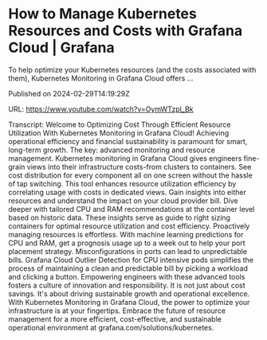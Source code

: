 # How to Manage Kubernetes Resources and Costs with Grafana Cloud | Grafana

To help optimize your Kubernetes resources (and the costs associated with them), Kubernetes Monitoring in Grafana Cloud offers ...

Published on 2024-02-29T14:19:29Z

URL: https://www.youtube.com/watch?v=OymWTzpl_Bk

Transcript: Welcome to Optimizing Cost Through
Efficient Resource Utilization With Kubernetes Monitoring in Grafana Cloud! Achieving operational efficiency and
financial sustainability is paramount for smart, long-term growth. The key: advanced
monitoring and resource management. Kubernetes monitoring in Grafana Cloud
gives engineers fine-grain views into their infrastructure costs-from
clusters to containers. See cost distribution for every component
all on one screen without the hassle of tap switching. This tool enhances resource utilization
efficiency by correlating usage with costs in dedicated views. Gain insights into either
resources and understand the impact on your cloud provider bill. Dive deeper with tailored CPU
and RAM recommendations at the container level based on historic data. These insights serve as guide to right
sizing containers for optimal resource utilization and cost efficiency. Proactively managing
resources is effortless. With machine learning
predictions for CPU and RAM, get a prognosis usage up to a week out
to help your port placement strategy. Misconfigurations in ports can
lead to unpredictable bills. Grafana Cloud Outlier Detection for CPU
intensive pods simplifies the process of maintaining a clean and predictable bill
by picking a workload and clicking a button. Empowering engineers with these advanced
tools fosters a culture of innovation and responsibility. It is
not just about cost savings. It's about driving sustainable
growth and operational excellence. With Kubernetes Monitoring
in Grafana Cloud, the power to optimize your
infrastructure is at your fingertips. Embrace the future of resource management
for a more efficient, cost-effective, and sustainable operational environment at grafana.com/solutions/kubernetes.

